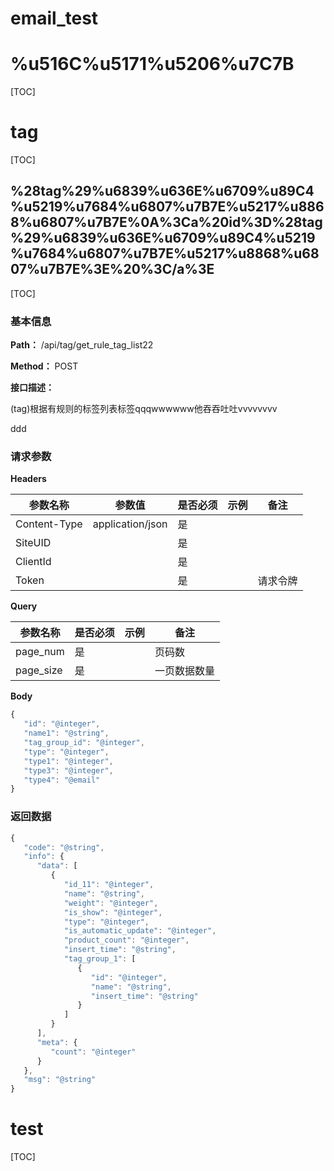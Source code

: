 
 <h1 class="curproject-name"> email_test </h1> 
 


# %u516C%u5171%u5206%u7C7B
[TOC]


# tag
[TOC]


## %28tag%29%u6839%u636E%u6709%u89C4%u5219%u7684%u6807%u7B7E%u5217%u8868%u6807%u7B7E%0A%3Ca%20id%3D%28tag%29%u6839%u636E%u6709%u89C4%u5219%u7684%u6807%u7B7E%u5217%u8868%u6807%u7B7E%3E%20%3C/a%3E
[TOC]

### 基本信息

**Path：** /api/tag/get_rule_tag_list22

**Method：** POST

**接口描述：**
<p>(tag)根据有规则的标签列表标签qqqwwwwww他吞吞吐吐vvvvvvvv</p>
<p>ddd</p>


### 请求参数
**Headers**

| 参数名称  | 参数值  |  是否必须 | 示例  | 备注  |
| ------------ | ------------ | ------------ | ------------ | ------------ |
| Content-Type  |  application/json | 是  |   |   |
| SiteUID  |   | 是  |   |   |
| ClientId  |   | 是  |   |   |
| Token  |   | 是  |   |  请求令牌 |
**Query**

| 参数名称  |  是否必须 | 示例  | 备注  |
| ------------ | ------------ | ------------ | ------------ |
| page_num | 是  |   |  页码数 |
| page_size | 是  |   |  一页数据数量 |
**Body**

```javascript
{
   "id": "@integer",
   "name1": "@string",
   "tag_group_id": "@integer",
   "type": "@integer",
   "type1": "@integer",
   "type3": "@integer",
   "type4": "@email"
}
```
### 返回数据

```javascript
{
   "code": "@string",
   "info": {
      "data": [
         {
            "id_11": "@integer",
            "name": "@string",
            "weight": "@integer",
            "is_show": "@integer",
            "type": "@integer",
            "is_automatic_update": "@integer",
            "product_count": "@integer",
            "insert_time": "@string",
            "tag_group_1": [
               {
                  "id": "@integer",
                  "name": "@string",
                  "insert_time": "@string"
               }
            ]
         }
      ],
      "meta": {
         "count": "@integer"
      }
   },
   "msg": "@string"
}
```
# test
[TOC]

